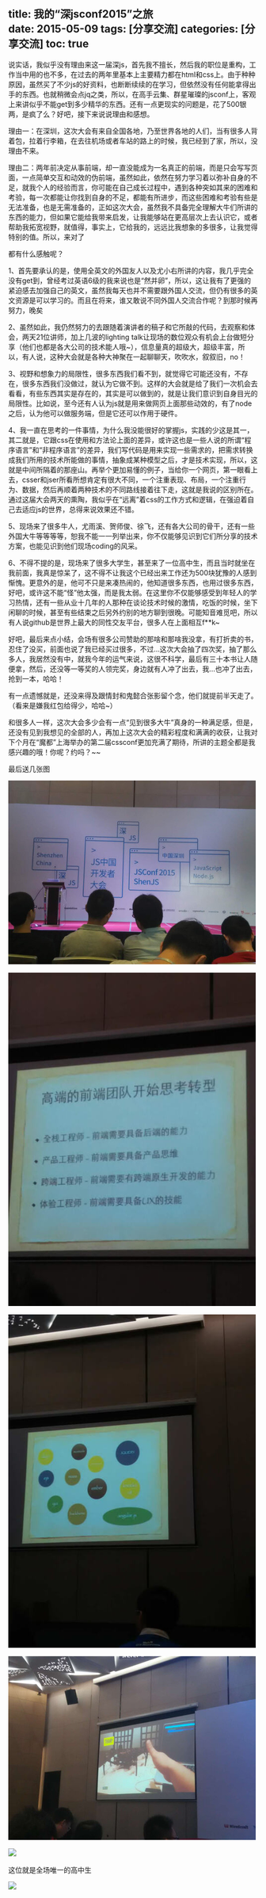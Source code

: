 title: 我的“深jsconf2015”之旅         
date: 2015-05-09
tags: [分享交流]
categories: [分享交流]
toc: true
---

说实话，我似乎没有理由来这一届深js，首先我不擅长，然后我的职位是重构，工作当中用的也不多，在过去的两年里基本上主要精力都在html和css上。由于种种原因，虽然买了不少js的好资料，也断断续续的在学习，但依然没有任何能拿得出手的东西。也就稍微会点jq之类，所以，在高手云集、群星璀璨的jsconf上，客观上来讲似乎不能get到多少精华的东西。还有一点更现实的问题是，花了500银两，是疯了么？好吧，接下来说说理由和感想。

理由一：在深圳，这次大会有来自全国各地，乃至世界各地的人们，当有很多人背着包，拉着行李箱，在去往机场或者车站的路上的时候，我已经到了家，所以，没理由不来。

理由二：两年前决定从事前端，却一直没能成为一名真正的前端，而是只会写写页面，一点简单交互和动效的伪前端，虽然如此，依然在努力学习着以弥补自身的不足，就我个人的经验而言，你可能在自己成长过程中，遇到各种突如其来的困难和考验，每一次都能让你找到自身的不足，都能有所进步，而这些困难和考验有些是无法准备，也是无需准备的，正如这次大会，虽然我不具备完全理解大牛们所讲的东西的能力，但如果它能给我带来启发，让我能够站在更高层次上去认识它，或者帮助我拓宽视野，就值得，事实上，它给我的，远远比我想象的多很多，让我觉得特别的值。所以，来对了

都有什么感触呢？

1、首先要承认的是，使用全英文的外国友人以及尤小右所讲的内容，我几乎完全没有get到，曾经考过英语6级的我来说也是“然并卵”，所以，这让我有了更强的紧迫感去加强自己的英文，虽然我每天也并不需要跟外国人交流，但仍有很多的英文资源是可以学习的。而且在将来，谁又敢说不同外国人交流合作呢？到那时候再努力，晚矣

2、虽然如此，我仍然努力的去跟随着演讲者的稿子和它所敲的代码，去观察和体会，两天21位讲师，加上几波的lighting talk让现场的数位观众有机会上台做短分享（他们也都是各大公司的技术能人哦~），信息量真的超级大，超级丰富，所以，有人说，这种大会就是各种大神聚在一起聊聊天，吹吹水，叙叙旧，no！

3、视野和想象力的局限性，很多东西我们看不到，就觉得它可能还没有，不存在，很多东西我们没做过，就认为它做不到。这样的大会就是给了我们一次机会去看看，有些东西其实是存在的，其实是可以做到的，就是让我们意识到自身目光的局限性。比如说，至今还有人认为js就是用来做网页上面那些动效的，有了node之后，认为他可以做服务端，但是它还可以作用于硬件。

4、我一直在思考的一件事情，为什么我没能很好的掌握js，实践的少这是其一，其二就是，它跟css在使用和方法论上面的差异，或许这也是一些人说的所谓“程序语言”和“非程序语言”的差异，我们写代码是用来实现一些需求的，把需求转换成我们所用的技术所能做的事情，抽象成某种模型之后，才是技术实现，所以，这就是中间所隔着的那座山。再举个更加易懂的例子，当给你一个网页，第一眼看上去，csser和jser所看所想肯定有很大不同，一个注重表现、布局，一个注重行为、数据，然后再顺着两种技术的不同路线接着往下走，这就是我说的区别所在。
通过这届大会两天的熏陶，我似乎在“远离”着css的工作方式和逻辑，在强迫着自己去适应js的世界，总得来说效果还不错。

5、现场来了很多牛人，尤雨溪、贺师俊、徐飞，还有各大公司的骨干，还有一些外国大牛等等等等，恕我不能一一列举出来，你不仅能够见识到它们所分享的技术方案，也能见识到他们现场coding的风采。

6、不得不提的是，现场来了很多大学生，甚至来了一位高中生，而且当时就坐在我前面，我真是惊呆了，这不得不让我这个已经出来工作还为500块犹豫的人感到惭愧。更意外的是，他可不只是来凑热闹的，他知道很多东西，也用过很多东西，好吧，或许这不能“怪”他太强，而是我太弱。在这里你不仅能够感受到年轻人的学习热情，还有一些从业十几年的人那种在谈论技术时候的激情，吃饭的时候，坐下闲聊的时候，甚至有些结束之后另外约别的地方聊到很晚。可能知音难觅吧，所以有人说github是世界上最大的同性交友平台，很多人在上面相互f**k~
 

好吧，最后来点小结，会场有很多公司赞助的那啥和那啥我没拿，有打折卖的书，忍住了没买，前面也说了我已经买过很多，不过…这次大会抽了四次奖，抽了那么多人，我居然没有中，就我今年的运气来说，这很不科学，最后有三十本书让人随便拿，然后，还没等一等奖的人领完奖，身边就有人冲了出去，我…也冲了出去，抢到一本，哈哈！

有一点遗憾就是，还没来得及跟情封和鬼懿合张影留个念，他们就提前半天走了。（看来是嫌我红包给得少，哈哈~）

和很多人一样，这次大会多少会有一点“见到很多大牛”真身的一种满足感，但是，还没有见到我想见的全部的人，再加上这次大会的精彩程度和满满的收获，让我对下个月在“魔都”上海举办的第二届cssconf更加充满了期待，所讲的主题全都是我感兴趣的哦！你呢？约吗？~~

最后送几张图

![](shen-js-2015/1.jpg)

![](shen-js-2015/2.jpg)

![](shen-js-2015/3.jpg)

![](shen-js-2015/4.jpg)

![](shen-js-2015/5.jpg)

这位就是全场唯一的高中生

![](shen-js-2015/6.jpg)


